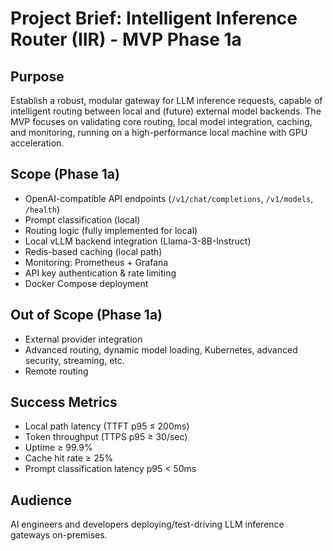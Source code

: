 # Project Brief: Intelligent Inference Router (IIR) - MVP Phase 1a

## Purpose
Establish a robust, modular gateway for LLM inference requests, capable of intelligent routing between local and (future) external model backends. The MVP focuses on validating core routing, local model integration, caching, and monitoring, running on a high-performance local machine with GPU acceleration.

## Scope (Phase 1a)
- OpenAI-compatible API endpoints (`/v1/chat/completions`, `/v1/models`, `/health`)
- Prompt classification (local)
- Routing logic (fully implemented for local)
- Local vLLM backend integration (Llama-3-8B-Instruct)
- Redis-based caching (local path)
- Monitoring: Prometheus + Grafana
- API key authentication & rate limiting
- Docker Compose deployment

## Out of Scope (Phase 1a)
- External provider integration 
- Advanced routing, dynamic model loading, Kubernetes, advanced security, streaming, etc.
- Remote routing

## Success Metrics
- Local path latency (TTFT p95 ≤ 200ms)
- Token throughput (TTPS p95 ≥ 30/sec)
- Uptime ≥ 99.9%
- Cache hit rate ≥ 25%
- Prompt classification latency p95 < 50ms

## Audience
AI engineers and developers deploying/test-driving LLM inference gateways on-premises.
